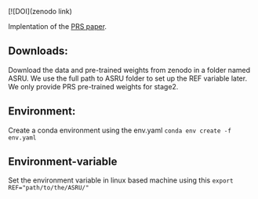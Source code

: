
[![DOI](zenodo link)

Implentation of the [PRS paper](link).


## Downloads: 
Download the data and pre-trained weights from zenodo in a folder named ASRU. We use the full path to ASRU folder to set up the REF variable later. We only provide PRS pre-trained weights for stage2. 

## Environment: 
Create a conda environment using the env.yaml
``` conda env create -f env.yaml ```

## Environment-variable
Set the environment variable in linux based machine using this
``` export REF="path/to/the/ASRU/"  ```
